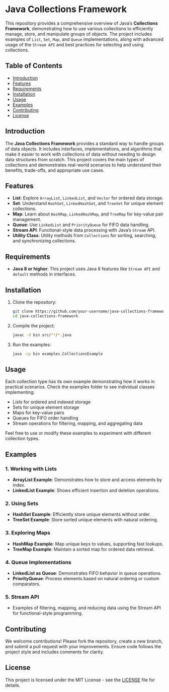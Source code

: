 # Java Collections Framework

This repository provides a comprehensive overview of Java’s **Collections Framework**, demonstrating how to use various collections to efficiently manage, store, and manipulate groups of objects. The project includes examples of `List`, `Set`, `Map`, and `Queue` implementations, along with advanced usage of the `Stream API` and best practices for selecting and using collections.

## Table of Contents

- [Introduction](#introduction)
- [Features](#features)
- [Requirements](#requirements)
- [Installation](#installation)
- [Usage](#usage)
- [Examples](#examples)
- [Contributing](#contributing)
- [License](#license)

## Introduction

The **Java Collections Framework** provides a standard way to handle groups of data objects. It includes interfaces, implementations, and algorithms that make it easier to work with collections of data without needing to design data structures from scratch. This project covers the main types of collections and demonstrates real-world scenarios to help understand their benefits, trade-offs, and appropriate use cases.

## Features

- **List**: Explore `ArrayList`, `LinkedList`, and `Vector` for ordered data storage.
- **Set**: Understand `HashSet`, `LinkedHashSet`, and `TreeSet` for unique element collections.
- **Map**: Learn about `HashMap`, `LinkedHashMap`, and `TreeMap` for key-value pair management.
- **Queue**: Use `LinkedList` and `PriorityQueue` for FIFO data handling.
- **Stream API**: Functional-style data processing with Java’s `Stream` API.
- **Utility Class**: Utility methods from `Collections` for sorting, searching, and synchronizing collections.

## Requirements

- **Java 8 or higher**: This project uses Java 8 features like `Stream API` and `default` methods in interfaces.

## Installation

1. Clone the repository:
    ```bash
    git clone https://github.com/your-username/java-collections-framework.git
    cd java-collections-framework
    ```

2. Compile the project:
    ```bash
    javac -d bin src/**/*.java
    ```

3. Run the examples:
    ```bash
    java -cp bin examples.CollectionsExample
    ```

## Usage

Each collection type has its own example demonstrating how it works in practical scenarios. Check the examples folder to see individual classes implementing:

- Lists for ordered and indexed storage
- Sets for unique element storage
- Maps for key-value pairs
- Queues for FIFO order handling
- Stream operations for filtering, mapping, and aggregating data

Feel free to use or modify these examples to experiment with different collection types.

## Examples

### 1. Working with Lists

- **ArrayList Example**: Demonstrates how to store and access elements by index.
- **LinkedList Example**: Shows efficient insertion and deletion operations.

### 2. Using Sets

- **HashSet Example**: Efficiently store unique elements without order.
- **TreeSet Example**: Store sorted unique elements with natural ordering.

### 3. Exploring Maps

- **HashMap Example**: Map unique keys to values, supporting fast lookups.
- **TreeMap Example**: Maintain a sorted map for ordered data retrieval.

### 4. Queue Implementations

- **LinkedList as Queue**: Demonstrates FIFO behavior in queue operations.
- **PriorityQueue**: Process elements based on natural ordering or custom comparators.

### 5. Stream API

- Examples of filtering, mapping, and reducing data using the Stream API for functional-style programming.

## Contributing

We welcome contributions! Please fork the repository, create a new branch, and submit a pull request with your improvements. Ensure code follows the project style and includes comments for clarity.

## License

This project is licensed under the MIT License - see the [LICENSE](LICENSE) file for details.
